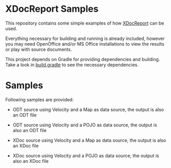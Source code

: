 # XDocReport Samples
This repository contains some simple examples of how [XDocReport](https://github.com/opensagres/xdocreport)
can be used.
 
Everything necessary for building and running is already included, however you may need OpenOffice and/or 
MS Office installations to view the results or play with source documents.


This project depends on Gradle for providing dependencies and building. Take a look in 
[build.gradle](build.gradle) to see the necessary dependencies.
 
# Samples
Following samples are provided:

 - ODT source using Velocity and a Map as data source, the output is also an ODT file
 
 - ODT source using Velocity and a POJO as data source, the output is also an ODT file
 
 - XDoc source using Velocity and a Map as data source, the output is also an XDoc file
 
 - XDoc source using Velocity and a POJO as data source, the output is also an XDoc file
